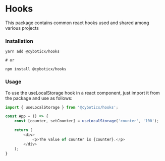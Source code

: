 # Hooks
This package contains common react hooks used and shared among various projects

### Installation
```
yarn add @cyboticx/hooks

# or

npm install @cyboticx/hooks
```

### Usage
To use the useLocalStorage hook in a react component, just import it from the package and use as follows:
```ts
import { useLocalStorage } from '@cyboticx/hooks';

const App = () => {
	const [counter, setCounter] = useLocalStorage('counter', '100');

	return (
		<div>
			<p>The value of counter is {counter}.</p>
		</div>
	);
}
```